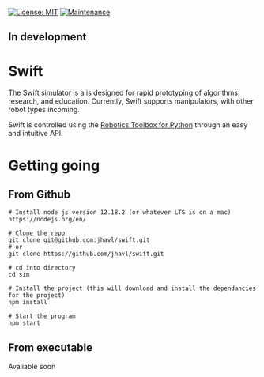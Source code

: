 [![License: MIT](https://img.shields.io/badge/License-MIT-yellow.svg)](https://opensource.org/licenses/MIT)
[![Maintenance](https://img.shields.io/badge/Maintained%3F-yes-green.svg)](https://GitHub.com/jhavl/swift/graphs/commit-activity)

## In development

# Swift

The Swift simulator is a is designed for rapid prototyping of algorithms, research, and education. Currently, Swift supports manipulators, with other robot types incoming.

Swift is controlled using the [Robotics Toolbox for Python](https://github.com/petercorke/robotics-toolbox-python) through an easy and intuitive API.

# Getting going
## From Github
```
# Install node js version 12.18.2 (or whatever LTS is on a mac)
https://nodejs.org/en/

# Clone the repo
git clone git@github.com:jhavl/swift.git 
# or 
git clone https://github.com/jhavl/swift.git

# cd into directory
cd sim

# Install the project (this will download and install the dependancies for the project)
npm install

# Start the program
npm start 
```

## From executable
Avaliable soon
